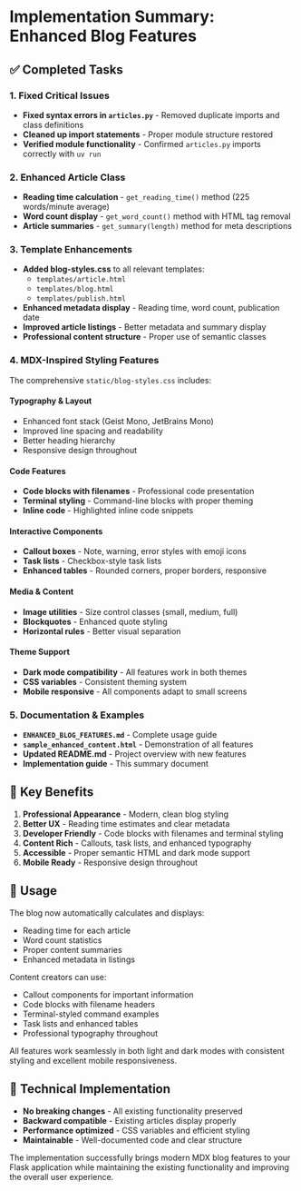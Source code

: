 # Implementation Summary: Enhanced Blog Features

## ✅ Completed Tasks

### 1. Fixed Critical Issues

- **Fixed syntax errors in `articles.py`** - Removed duplicate imports and class definitions
- **Cleaned up import statements** - Proper module structure restored
- **Verified module functionality** - Confirmed `articles.py` imports correctly with `uv run`

### 2. Enhanced Article Class

- **Reading time calculation** - `get_reading_time()` method (225 words/minute average)
- **Word count display** - `get_word_count()` method with HTML tag removal
- **Article summaries** - `get_summary(length)` method for meta descriptions

### 3. Template Enhancements

- **Added blog-styles.css** to all relevant templates:
  - `templates/article.html`
  - `templates/blog.html`
  - `templates/publish.html`
- **Enhanced metadata display** - Reading time, word count, publication date
- **Improved article listings** - Better metadata and summary display
- **Professional content structure** - Proper use of semantic classes

### 4. MDX-Inspired Styling Features

The comprehensive `static/blog-styles.css` includes:

#### Typography & Layout

- Enhanced font stack (Geist Mono, JetBrains Mono)
- Improved line spacing and readability
- Better heading hierarchy
- Responsive design throughout

#### Code Features

- **Code blocks with filenames** - Professional code presentation
- **Terminal styling** - Command-line blocks with proper theming
- **Inline code** - Highlighted inline code snippets

#### Interactive Components

- **Callout boxes** - Note, warning, error styles with emoji icons
- **Task lists** - Checkbox-style task lists
- **Enhanced tables** - Rounded corners, proper borders, responsive

#### Media & Content

- **Image utilities** - Size control classes (small, medium, full)
- **Blockquotes** - Enhanced quote styling
- **Horizontal rules** - Better visual separation

#### Theme Support

- **Dark mode compatibility** - All features work in both themes
- **CSS variables** - Consistent theming system
- **Mobile responsive** - All components adapt to small screens

### 5. Documentation & Examples

- **`ENHANCED_BLOG_FEATURES.md`** - Complete usage guide
- **`sample_enhanced_content.html`** - Demonstration of all features
- **Updated README.md** - Project overview with new features
- **Implementation guide** - This summary document

## 🎯 Key Benefits

1. **Professional Appearance** - Modern, clean blog styling
2. **Better UX** - Reading time estimates and clear metadata
3. **Developer Friendly** - Code blocks with filenames and terminal styling
4. **Content Rich** - Callouts, task lists, and enhanced typography
5. **Accessible** - Proper semantic HTML and dark mode support
6. **Mobile Ready** - Responsive design throughout

## 🚀 Usage

The blog now automatically calculates and displays:

- Reading time for each article
- Word count statistics
- Proper content summaries
- Enhanced metadata in listings

Content creators can use:

- Callout components for important information
- Code blocks with filename headers
- Terminal-styled command examples
- Task lists and enhanced tables
- Professional typography throughout

All features work seamlessly in both light and dark modes with consistent styling and excellent mobile responsiveness.

## 🔧 Technical Implementation

- **No breaking changes** - All existing functionality preserved
- **Backward compatible** - Existing articles display properly
- **Performance optimized** - CSS variables and efficient styling
- **Maintainable** - Well-documented code and clear structure

The implementation successfully brings modern MDX blog features to your Flask application while maintaining the existing functionality and improving the overall user experience.
